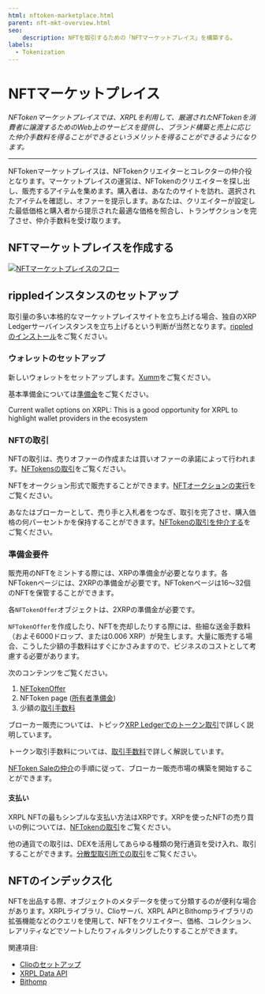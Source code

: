 ```yaml
---
html: nftoken-marketplace.html
parent: nft-mkt-overview.html
seo:
    description: NFTを取引するための「NFTマーケットプレイス」を構築する。
labels:
  - Tokenization
---
```

# NFTマーケットプレイス

_NFTokenマーケットプレイスでは、XRPLを利用して、厳選されたNFTokenを消費者に譲渡するためのWeb上のサービスを提供し、ブランド構築と売上に応じた仲介手数料を得ることができるというメリットを得ることができるようになります。_

---

NFTokenマーケットプレイスは、NFTokenクリエイターとコレクターの仲介役となります。マーケットプレイスの運営は、NFTokenのクリエイターを探し出し、販売するアイテムを集めます。購入者は、あなたのサイトを訪れ、選択されたアイテムを確認し、オファーを提示します。あなたは、クリエイターが設定した最低価格と購入者から提示された最適な価格を照合し、トランザクションを完了させ、仲介手数料を受け取ります。

## NFTマーケットプレイスを作成する

[![NFTマーケットプレイスのフロー](/img/nft-mkt-marketplace.png "NFTマーケットプレイスのフロー")](/img/nft-mkt-marketplace.png)


## rippledインスタンスのセットアップ

取引量の多い本格的なマーケットプレイスサイトを立ち上げる場合、独自のXRP Ledgerサーバインスタンスを立ち上げるという判断が当然となります。[rippledのインストール](../../infrastructure/installation/index.md)をご覧ください。


### ウォレットのセットアップ

新しいウォレットをセットアップします。[Xumm](https://xumm.app/)をご覧ください。

基本準備金については[準備金](../../concepts/accounts/reserves.md#base-reserve-and-owner-reserve)をご覧ください。

Current wallet options on XRPL: This is a good opportunity for XRPL to highlight wallet providers in the ecosystem


### NFTの取引

NFTの取引は、売りオファーの作成または買いオファーの承諾によって行われます。[NFTokensの取引](../../tutorials/quickstart/transfer-nfts-using-javascript.md)をご覧ください。

NFTをオークション形式で販売することができます。[NFTオークションの実行](../../concepts/tokens/nfts/running-an-nft-auction.md)をご覧ください。

あなたはブローカーとして、売り手と入札者をつなぎ、取引を完了させ、購入価格の何パーセントかを保持することができます。[NFTokenの取引を仲介する](../../tutorials/quickstart/broker-an-nft-sale-using-javascript.md)をご覧ください。


### 準備金要件

販売用のNFTをミントする際には、XRPの準備金が必要となります。各NFTokenページには、2XRPの準備金が必要です。NFTokenページは16～32個のNFTを保管することができます。

各`NFTokenOffer`オブジェクトは、2XRPの準備金が必要です。

`NFTokenOffer`を作成したり、NFTを売却したりする際には、些細な送金手数料（およそ6000ドロップ、または0.006 XRP）が発生します。大量に販売する場合、こうした少額の手数料はすぐにかさみますので、ビジネスのコストとして考慮する必要があります。

次のコンテンツをご覧ください。

1. [NFTokenOffer](../../concepts/tokens/nfts/reserve-requirements.md#nftokenoffer-reserve)
2. NFToken page ([所有者準備金](../../concepts/tokens/nfts/reserve-requirements.md#owner-reserve))
3. 少額の[取引手数料](../../concepts/tokens/transfer-fees.md)


ブローカー販売については、トピック[XRP Ledgerでのトークン取引](../../concepts/tokens/nfts/trading.md)で詳しく説明しています。

トークン取引手数料については、[取引手数料](../../concepts/tokens/transfer-fees.md)で詳しく解説しています。

[NFToken Saleの仲介](../../tutorials/quickstart/broker-an-nft-sale-using-javascript.md)の手順に従って、ブローカー販売市場の構築を開始することができます。

#### 支払い

XRPL NFTの最もシンプルな支払い方法はXRPです。XRPを使ったNFTの売り買いの例については、[NFTokenの取引](../../tutorials/quickstart/transfer-nfts-using-javascript.md)をご覧ください。

他の通貨での取引は、DEXを活用してあらゆる種類の発行通貨を受け入れ、取引することができます。[分散型取引所での取引](../../tutorials/use-tokens/trade-in-the-decentralized-exchange.md#trade-in-the-decentralized-exchange)をご覧ください。

## NFTのインデックス化

NFTを出品する際、オブジェクトのメタデータを使って分類するのが便利な場合があります。XRPLライブラリ、Clioサーバ、XRPL APIとBithompライブラリの拡張機能などのクエリを使用して、NFTをクリエイター、価格、コレクション、レアリティなどでソートしたりフィルタリングしたりすることができます。

関連項目:

- [Clioのセットアップ](../../infrastructure/installation/install-clio-on-ubuntu.md)
- [XRPL Data API](https://api.xrpldata.com/docs/static/index.html#/)
- [Bithomp](https://docs.bithomp.com/#nft-xls-20)

<!--

Sorting and filtering [No link]
    Creator - nft_info (issuer field)
    Price - nft_sell_offer->offers->amount field)
    Popularity - ?
    Newly listed
    Collection - nft_info (token taxon field)
    XRP vs $ vs IOUs

Search [No link]
Featured NFTs [No link]
Supplement Information [No link]
    Rarity
    Floor price
    History
        Number of owners
        Price History

 -->
